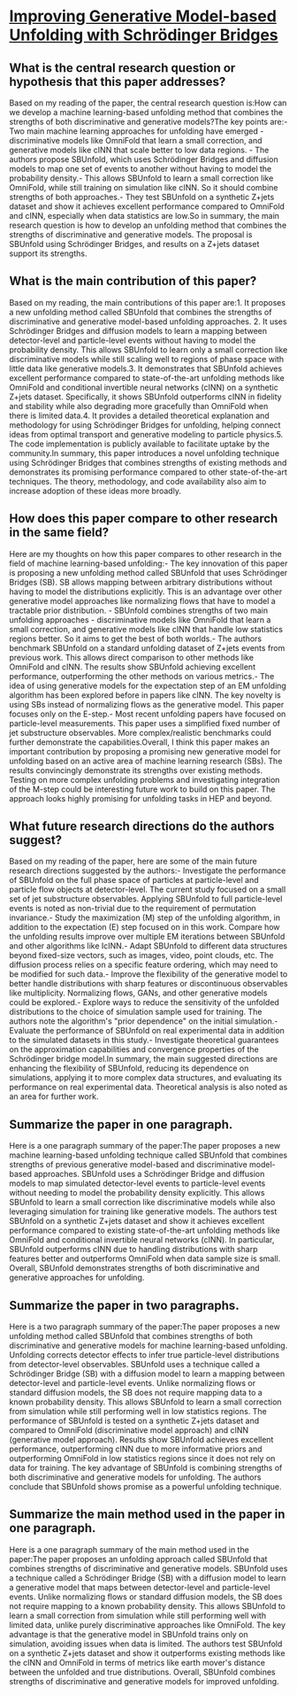 # [Improving Generative Model-based Unfolding with Schrödinger Bridges](https://arxiv.org/abs/2308.12351)

## What is the central research question or hypothesis that this paper addresses?

Based on my reading of the paper, the central research question is:How can we develop a machine learning-based unfolding method that combines the strengths of both discriminative and generative models?The key points are:- Two main machine learning approaches for unfolding have emerged - discriminative models like OmniFold that learn a small correction, and generative models like cINN that scale better to low data regions. - The authors propose SBUnfold, which uses Schrödinger Bridges and diffusion models to map one set of events to another without having to model the probability density.- This allows SBUnfold to learn a small correction like OmniFold, while still training on simulation like cINN. So it should combine strengths of both approaches.- They test SBUnfold on a synthetic Z+jets dataset and show it achieves excellent performance compared to OmniFold and cINN, especially when data statistics are low.So in summary, the main research question is how to develop an unfolding method that combines the strengths of discriminative and generative models. The proposal is SBUnfold using Schrödinger Bridges, and results on a Z+jets dataset support its strengths.


## What is the main contribution of this paper?

Based on my reading, the main contributions of this paper are:1. It proposes a new unfolding method called SBUnfold that combines the strengths of discriminative and generative model-based unfolding approaches. 2. It uses Schrödinger Bridges and diffusion models to learn a mapping between detector-level and particle-level events without having to model the probability density. This allows SBUnfold to learn only a small correction like discriminative models while still scaling well to regions of phase space with little data like generative models.3. It demonstrates that SBUnfold achieves excellent performance compared to state-of-the-art unfolding methods like OmniFold and conditional invertible neural networks (cINN) on a synthetic Z+jets dataset. Specifically, it shows SBUnfold outperforms cINN in fidelity and stability while also degrading more gracefully than OmniFold when there is limited data.4. It provides a detailed theoretical explanation and methodology for using Schrödinger Bridges for unfolding, helping connect ideas from optimal transport and generative modeling to particle physics.5. The code implementation is publicly available to facilitate uptake by the community.In summary, this paper introduces a novel unfolding technique using Schrödinger Bridges that combines strengths of existing methods and demonstrates its promising performance compared to other state-of-the-art techniques. The theory, methodology, and code availability also aim to increase adoption of these ideas more broadly.


## How does this paper compare to other research in the same field?

Here are my thoughts on how this paper compares to other research in the field of machine learning-based unfolding:- The key innovation of this paper is proposing a new unfolding method called SBUnfold that uses Schrödinger Bridges (SB). SB allows mapping between arbitrary distributions without having to model the distributions explicitly. This is an advantage over other generative model approaches like normalizing flows that have to model a tractable prior distribution. - SBUnfold combines strengths of two main unfolding approaches - discriminative models like OmniFold that learn a small correction, and generative models like cINN that handle low statistics regions better. So it aims to get the best of both worlds.- The authors benchmark SBUnfold on a standard unfolding dataset of Z+jets events from previous work. This allows direct comparison to other methods like OmniFold and cINN. The results show SBUnfold achieving excellent performance, outperforming the other methods on various metrics.- The idea of using generative models for the expectation step of an EM unfolding algorithm has been explored before in papers like cINN. The key novelty is using SBs instead of normalizing flows as the generative model. This paper focuses only on the E-step.- Most recent unfolding papers have focused on particle-level measurements. This paper uses a simplified fixed number of jet substructure observables. More complex/realistic benchmarks could further demonstrate the capabilities.Overall, I think this paper makes an important contribution by proposing a promising new generative model for unfolding based on an active area of machine learning research (SBs). The results convincingly demonstrate its strengths over existing methods. Testing on more complex unfolding problems and investigating integration of the M-step could be interesting future work to build on this paper. The approach looks highly promising for unfolding tasks in HEP and beyond.


## What future research directions do the authors suggest?

Based on my reading of the paper, here are some of the main future research directions suggested by the authors:- Investigate the performance of SBUnfold on the full phase space of particles at particle-level and particle flow objects at detector-level. The current study focused on a small set of jet substructure observables. Applying SBUnfold to full particle-level events is noted as non-trivial due to the requirement of permutation invariance.- Study the maximization (M) step of the unfolding algorithm, in addition to the expectation (E) step focused on in this work. Compare how the unfolding results improve over multiple EM iterations between SBUnfold and other algorithms like IcINN.- Adapt SBUnfold to different data structures beyond fixed-size vectors, such as images, video, point clouds, etc. The diffusion process relies on a specific feature ordering, which may need to be modified for such data.- Improve the flexibility of the generative model to better handle distributions with sharp features or discontinuous observables like multiplicity. Normalizing flows, GANs, and other generative models could be explored.- Explore ways to reduce the sensitivity of the unfolded distributions to the choice of simulation sample used for training. The authors note the algorithm's "prior dependence" on the initial simulation.- Evaluate the performance of SBUnfold on real experimental data in addition to the simulated datasets in this study.- Investigate theoretical guarantees on the approximation capabilities and convergence properties of the Schrödinger bridge model.In summary, the main suggested directions are enhancing the flexibility of SBUnfold, reducing its dependence on simulations, applying it to more complex data structures, and evaluating its performance on real experimental data. Theoretical analysis is also noted as an area for further work.


## Summarize the paper in one paragraph.

Here is a one paragraph summary of the paper:The paper proposes a new machine learning-based unfolding technique called SBUnfold that combines strengths of previous generative model-based and discriminative model-based approaches. SBUnfold uses a Schrödinger Bridge and diffusion models to map simulated detector-level events to particle-level events without needing to model the probability density explicitly. This allows SBUnfold to learn a small correction like discriminative models while also leveraging simulation for training like generative models. The authors test SBUnfold on a synthetic Z+jets dataset and show it achieves excellent performance compared to existing state-of-the-art unfolding methods like OmniFold and conditional invertible neural networks (cINN). In particular, SBUnfold outperforms cINN due to handling distributions with sharp features better and outperforms OmniFold when data sample size is small. Overall, SBUnfold demonstrates strengths of both discriminative and generative approaches for unfolding.


## Summarize the paper in two paragraphs.

Here is a two paragraph summary of the paper:The paper proposes a new unfolding method called SBUnfold that combines strengths of both discriminative and generative models for machine learning-based unfolding. Unfolding corrects detector effects to infer true particle-level distributions from detector-level observables. SBUnfold uses a technique called a Schrödinger Bridge (SB) with a diffusion model to learn a mapping between detector-level and particle-level events. Unlike normalizing flows or standard diffusion models, the SB does not require mapping data to a known probability density. This allows SBUnfold to learn a small correction from simulation while still performing well in low statistics regions. The performance of SBUnfold is tested on a synthetic Z+jets dataset and compared to OmniFold (discriminative model approach) and cINN (generative model approach). Results show SBUnfold achieves excellent performance, outperforming cINN due to more informative priors and outperforming OmniFold in low statistics regions since it does not rely on data for training. The key advantage of SBUnfold is combining strengths of both discriminative and generative models for unfolding. The authors conclude that SBUnfold shows promise as a powerful unfolding technique.


## Summarize the main method used in the paper in one paragraph.

Here is a one paragraph summary of the main method used in the paper:The paper proposes an unfolding approach called SBUnfold that combines strengths of discriminative and generative models. SBUnfold uses a technique called a Schrödinger Bridge (SB) with a diffusion model to learn a generative model that maps between detector-level and particle-level events. Unlike normalizing flows or standard diffusion models, the SB does not require mapping to a known probability density. This allows SBUnfold to learn a small correction from simulation while still performing well with limited data, unlike purely discriminative approaches like OmniFold. The key advantage is that the generative model in SBUnfold trains only on simulation, avoiding issues when data is limited. The authors test SBUnfold on a synthetic Z+jets dataset and show it outperforms existing methods like the cINN and OmniFold in terms of metrics like earth mover's distance between the unfolded and true distributions. Overall, SBUnfold combines strengths of discriminative and generative models for improved unfolding.
